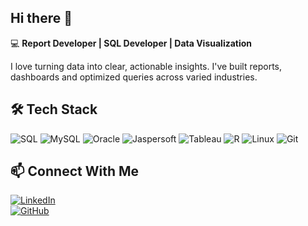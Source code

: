 ## Hi there 👋
<!--
**Im-TARO/Im-TARO** is a ✨ _special_ ✨ repository because its `README.md` (this file) appears on your GitHub profile.

Here are some ideas to get you started:

- 🔭 I’m currently working on ...
- 🌱 I’m currently learning ...
- 👯 I’m looking to collaborate on ...
- 🤔 I’m looking for help with ...
- 💬 Ask me about ...
- 📫 How to reach me: ...
- 😄 Pronouns: ...
- ⚡ Fun fact: ...
-->
💻 **Report Developer | SQL Developer | Data Visualization** 
 
 I love turning data into clear, actionable insights. I've built reports, dashboards and optimized queries across varied industries. 

## 🛠️ Tech Stack
![SQL](https://img.shields.io/badge/-SQL-blue?style=flat-square&logo=postgresql&logoColor=white)
![MySQL](https://img.shields.io/badge/-MySQL-black?style=flat-square&logo=mysql)
![Oracle](https://img.shields.io/badge/-Oracle-red?style=flat-square&logo=oracle)
![Jaspersoft](https://img.shields.io/badge/-Jaspersoft-green?style=flat-square)
![Tableau](https://img.shields.io/badge/-Tableau-orange?style=flat-square&logo=tableau)
![R](https://img.shields.io/badge/-R-276DC3?logo=r&logoColor=white&style=flat-square)
![Linux](https://img.shields.io/badge/-Linux-black?style=flat-square&logo=linux)
![Git](https://img.shields.io/badge/-Git-F05032?style=flat-square&logo=git)
<!-- ![PowerBI](https://img.shields.io/badge/-PowerBI-yellow?style=flat-square&logo=powerbi) -->

## 📫 Connect With Me
[![LinkedIn](https://img.shields.io/badge/LinkedIn-blue?style=flat-square&logo=linkedin)](https://www.linkedin.com/in/robinsontd/)  
[![GitHub](https://img.shields.io/badge/GitHub-black?style=flat-square&logo=github)](https://github.com/Im-TARO)  
<!-- [![Email](https://img.shields.io/badge/Email-red?style=flat-square&logo=gmail&logoColor=white)](mailto:your.email@example.com) -->
